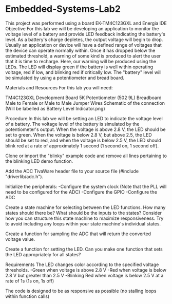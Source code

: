 # Embedded-Systems-Lab2
This project was performed using a board EK-TM4C123GXL and Energia IDE
Objective
For this lab we will be developing an application to monitor the voltage level of a battery and provide LED feedback indicating the battery's level. As a battery's charge depletes, the output voltage will begin to drop. Usually an application or device will have a defined range of voltages that the device can operate normally within. Once it has dropped below the estimated threshold, a warning of some kind is produced to alert the user that it is time to recharge. Here, our warning will be produced using the LEDs. The LED will display green if the battery is well within operating voltage, red if low, and blinking red if critically low. The "battery" level will be simulated by using a potentiometer and bread board.

Materials and Resources
For this lab you will need:

TM4C123GXL Development Board
5K Potentiometer (502 9L)
Breadboard
Male to Female or Male to Male Jumper Wires
Schematic of the connection (Will be labelled as Battery Level Indicator.png)

Procedure
In this lab we will be setting an LED to indicate the voltage level of a battery. The voltage level of the battery is simulated by the potentiometer's output. When the voltage is above 2.8 V, the LED should be set to green. When the voltage is below 2.8 V, but above 2.5, the LED should be set to red, and when the voltage is below 2.5 V, the LED should blink red at a rate of approximately 1 second (1 second on, 1 second off).

Clone or import the "blinky" example code and remove all lines pertaining to the blinking LED demo function.

Add the ADC TivaWare header file to your source file (#include "driverlib/adc.h").

Initialize the peripherals:
-Configure the system clock (Note that the PLL will need to be configured for the ADC)
-Configure the GPIO
-Configure the ADC

Create a state machine for selecting between the LED functions. How many states should there be? What should be the inputs to the states? Consider how you can structure this state machine to maximize responsiveness. Try to avoid including any loops within your state machine's individual states.

Create a function for sampling the ADC that will return the converted voltage value.

Create a function for setting the LED. Can you make one function that sets the LED appropriately for all states?

Requirements
The LED changes color according to the specified voltage thresholds.
-Green when voltage is above 2.8 V
-Red when voltage is below 2.8 V but greater than 2.5 V
-Blinking Red when voltage is below 2.5 V at a rate of 1s (1s on, 1s off)

The code is designed to be as responsive as possible (no stalling loops within function calls)

